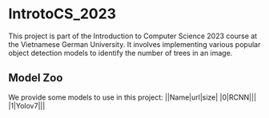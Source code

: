 # IntrotoCS_2023
This project is part of the Introduction to Computer Science 2023 course at the Vietnamese German University. It involves implementing various popular object detection models to identify the number of trees in an image.
## Model Zoo 
We provide some models to use in this project: 
||Name|url|size|
|0|RCNN|||
|1|Yolov7|||
